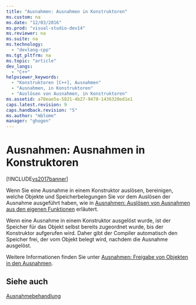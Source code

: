 ```yaml
---
title: "Ausnahmen: Ausnahmen in Konstruktoren"
ms.custom: na
ms.date: "12/03/2016"
ms.prod: "visual-studio-dev14"
ms.reviewer: na
ms.suite: na
ms.technology: 
  - "devlang-cpp"
ms.tgt_pltfrm: na
ms.topic: "article"
dev_langs: 
  - "C++"
helpviewer_keywords: 
  - "Konstruktoren [C++], Ausnahmen"
  - "Ausnahmen, in Konstruktoren"
  - "Auslösen von Ausnahmen, in Konstruktoren"
ms.assetid: a78eae5a-5821-4b27-9478-1436320ed1e1
caps.latest.revision: 9
caps.handback.revision: "5"
ms.author: "mblome"
manager: "ghogen"
---
```

# Ausnahmen: Ausnahmen in Konstruktoren
[!INCLUDE[vs2017banner](../assembler/inline/includes/vs2017banner.md)]

Wenn Sie eine Ausnahme in einem Konstruktor auslösen, bereinigen, welche Objekte und Speicherbelegungen Sie vor dem Auslösen der Ausnahme ausgeführt haben, wie in [Ausnahmen: Auslösen von Ausnahmen aus den eigenen Funktionen](../mfc/exceptions-throwing-exceptions-from-your-own-functions.md) erläutert.  
  
 Wenn eine Ausnahme in einem Konstruktor ausgelöst wurde, ist der Speicher für das Objekt selbst bereits zugeordnet wurde, bis der Konstruktor aufgerufen wird.  Daher gibt der Compiler automatisch den Speicher frei, der vom Objekt belegt wird, nachdem die Ausnahme ausgelöst.  
  
 Weitere Informationen finden Sie unter [Ausnahmen: Freigabe von Objekten in den Ausnahmen](../mfc/exceptions-freeing-objects-in-exceptions.md).  
  
## Siehe auch  
 [Ausnahmebehandlung](../mfc/exception-handling-in-mfc.md)